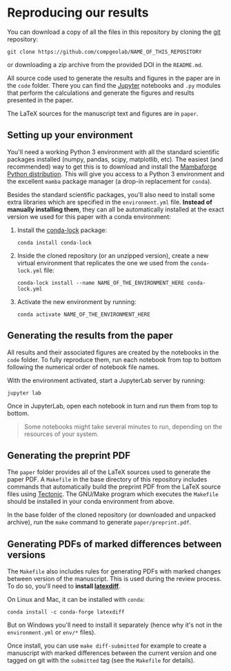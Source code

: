 # Reproducing our results

You can download a copy of all the files in this repository by cloning the
[git](https://git-scm.com/) repository:

```
git clone https://github.com/compgeolab/NAME_OF_THIS_REPOSITORY
```

or downloading a zip archive from the provided DOI in the `README.md`.

All source code used to generate the results and figures in the paper are in
the `code` folder. There you can find the [Jupyter](https://jupyter.org/)
notebooks and `.py` modules that perform the calculations and generate the
figures and results presented in the paper.

The LaTeX sources for the manuscript text and figures are in `paper`.

## Setting up your environment

You'll need a working Python 3 environment with all the standard
scientific packages installed (numpy, pandas, scipy, matplotlib, etc).
The easiest (and recommended) way to get this is to download and install the
[Mambaforge Python distribution](https://github.com/conda-forge/miniforge#mambaforge).
This will give you access to a Python 3 environment and the excellent `mamba`
package manager (a drop-in replacement for `conda`).

Besides the standard scientific packages, you'll also need to install some
extra libraries which are specified in the `environment.yml` file.
**Instead of manually installing them**, they can all be automatically
installed at the exact version we used for this paper with a conda environment:

1. Install the [conda-lock](https://github.com/conda/conda-lock) package:
   ```
   conda install conda-lock
   ```
1. Inside the cloned repository (or an unzipped version), create a new virtual
   environment that replicates the one we used from the `conda-lock.yml` file:
   ```
   conda-lock install --name NAME_OF_THE_ENVIRONMENT_HERE conda-lock.yml
   ```
1. Activate the new environment by running:
   ```
   conda activate NAME_OF_THE_ENVIRONMENT_HERE
   ```

## Generating the results from the paper

All results and their associated figures are created by the notebooks in the
`code` folder. To fully reproduce them, run each notebook from top to bottom
following the numerical order of notebook file names.

With the environment activated, start a JupyterLab server by running:

```
jupyter lab
```

Once in JupyterLab, open each notebook in turn and run them from top to bottom.

> Some notebooks might take several minutes to run, depending on the resources
> of your system.

## Generating the preprint PDF

The `paper` folder provides all of the LaTeX sources used to generate the paper
PDF. A `Makefile` in the base directory of this repository includes commands
that automatically build the preprint PDF from the LaTeX source files using
[Tectonic](https://tectonic-typesetting.github.io/). The GNU/Make program which
executes the `Makefile` should be installed in your conda environment from
above.

In the base folder of the cloned repository (or downloaded and unpacked
archive), run the `make` command to generate `paper/preprint.pdf`.

## Generating PDFs of marked differences between versions

The `Makefile` also includes rules for generating PDFs with marked changes
between version of the manuscript. This is used during the review process.
To do so, you'll need to **install
[latexdiff](https://github.com/ftilmann/latexdiff)**.

On Linux and Mac, it can be installed with `conda`:

```
conda install -c conda-forge latexdiff
```

But on Windows you'll need to install it separately (hence why it's not in the
`environment.yml` or `env/*` files).

Once install, you can use `make diff-submitted` for example to create
a manuscript with marked differences between the current version and one tagged
on git with the `submitted` tag (see the `Makefile` for details).
